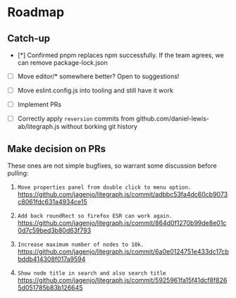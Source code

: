 
# Roadmap

## Catch-up

- [*] Confirmed pnpm replaces npm successfully.  If the team agrees, we can remove package-lock.json

- [ ] Move editor/* somewhere better?  Open to suggestions!

- [ ] Move eslint.config.js into tooling and still have it work

- [ ] Implement PRs

- [ ] Correctly apply `reversion` commits from github.com/daniel-lewis-ab/litegraph.js without borking git history

## Make decision on PRs

These ones are not simple bugfixes, so warrant some discussion before pulling:

1. `Move properties panel from double click to menu option.` https://github.com/jagenjo/litegraph.js/commit/adbbc53fa4dc60cb9073c8061fdc631a4934ce15

2. `Add back roundRect so firefox ESR can work again.` https://github.com/jagenjo/litegraph.js/commit/864d0f1270b99de8e01c0d7c59bed3b80d63f793

3. `Increase maximum number of nodes to 10k.`
https://github.com/jagenjo/litegraph.js/commit/6a0e0124751e433dc17cbbddb414308f017a9594

4. `Show node title in search and also search title`
https://github.com/jagenjo/litegraph.js/commit/5925961fa15f41dcf8f8265d051785b83b126645

